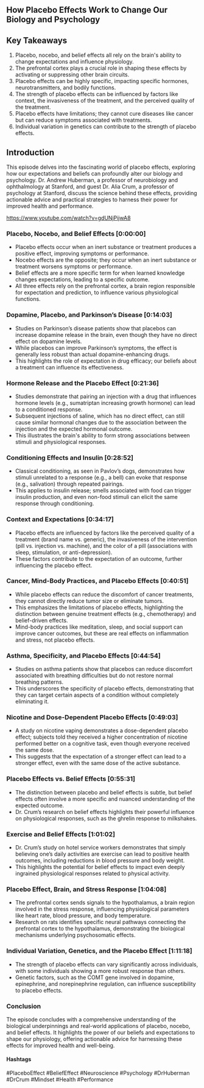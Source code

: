 ## How Placebo Effects Work to Change Our Biology and Psychology

## Key Takeaways
1. Placebo, nocebo, and belief effects all rely on the brain's ability to change expectations and influence physiology.
2. The prefrontal cortex plays a crucial role in shaping these effects by activating or suppressing other brain circuits.
3. Placebo effects can be highly specific, impacting specific hormones, neurotransmitters, and bodily functions.
4. The strength of placebo effects can be influenced by factors like context, the invasiveness of the treatment, and the perceived quality of the treatment.
5. Placebo effects have limitations; they cannot cure diseases like cancer but can reduce symptoms associated with treatments.
6. Individual variation in genetics can contribute to the strength of placebo effects.

## Introduction

This episode delves into the fascinating world of placebo effects, exploring how our expectations and beliefs can profoundly alter our biology and psychology.  Dr. Andrew Huberman, a professor of neurobiology and ophthalmology at Stanford, and guest Dr. Alia Crum, a professor of psychology at Stanford, discuss the science behind these effects, providing actionable advice and practical strategies to harness their power for improved health and performance.

https://www.youtube.com/watch?v=gdUNjPijwA8

### Placebo, Nocebo, and Belief Effects [0:00:00]

- Placebo effects occur when an inert substance or treatment produces a positive effect, improving symptoms or performance.
- Nocebo effects are the opposite; they occur when an inert substance or treatment worsens symptoms or performance.
- Belief effects are a more specific term for when learned knowledge changes expectations, leading to a specific outcome.
- All three effects rely on the prefrontal cortex, a brain region responsible for expectation and prediction, to influence various physiological functions.

### Dopamine, Placebo, and Parkinson’s Disease [0:14:03]

- Studies on Parkinson’s disease patients show that placebos can increase dopamine release in the brain, even though they have no direct effect on dopamine levels.
- While placebos can improve Parkinson’s symptoms, the effect is generally less robust than actual dopamine-enhancing drugs.
- This highlights the role of expectation in drug efficacy; our beliefs about a treatment can influence its effectiveness.

### Hormone Release and the Placebo Effect [0:21:36]

- Studies demonstrate that pairing an injection with a drug that influences hormone levels (e.g., sumatriptan increasing growth hormone) can lead to a conditioned response.
- Subsequent injections of saline, which has no direct effect, can still cause similar hormonal changes due to the association between the injection and the expected hormonal outcome.
- This illustrates the brain's ability to form strong associations between stimuli and physiological responses.

### Conditioning Effects and Insulin [0:28:52]

- Classical conditioning, as seen in Pavlov’s dogs, demonstrates how stimuli unrelated to a response (e.g., a bell) can evoke that response (e.g., salivation) through repeated pairings.
- This applies to insulin release; smells associated with food can trigger insulin production, and even non-food stimuli can elicit the same response through conditioning.

### Context and Expectations [0:34:17]

- Placebo effects are influenced by factors like the perceived quality of a treatment (brand name vs. generic), the invasiveness of the intervention (pill vs. injection vs. machine), and the color of a pill (associations with sleep, stimulation, or anti-depression).
- These factors contribute to the expectation of an outcome, further influencing the placebo effect.

### Cancer, Mind-Body Practices, and Placebo Effects [0:40:51]

- While placebo effects can reduce the discomfort of cancer treatments, they cannot directly reduce tumor size or eliminate tumors.
- This emphasizes the limitations of placebo effects, highlighting the distinction between genuine treatment effects (e.g., chemotherapy) and belief-driven effects.
- Mind-body practices like meditation, sleep, and social support can improve cancer outcomes, but these are real effects on inflammation and stress, not placebo effects.

### Asthma, Specificity, and Placebo Effects [0:44:54]

- Studies on asthma patients show that placebos can reduce discomfort associated with breathing difficulties but do not restore normal breathing patterns.
- This underscores the specificity of placebo effects, demonstrating that they can target certain aspects of a condition without completely eliminating it.

### Nicotine and Dose-Dependent Placebo Effects [0:49:03]

- A study on nicotine vaping demonstrates a dose-dependent placebo effect; subjects told they received a higher concentration of nicotine performed better on a cognitive task, even though everyone received the same dose.
- This suggests that the expectation of a stronger effect can lead to a stronger effect, even with the same dose of the active substance.

### Placebo Effects vs. Belief Effects [0:55:31]

- The distinction between placebo and belief effects is subtle, but belief effects often involve a more specific and nuanced understanding of the expected outcome.
- Dr. Crum’s research on belief effects highlights their powerful influence on physiological responses, such as the ghrelin response to milkshakes.

### Exercise and Belief Effects [1:01:02]

- Dr. Crum’s study on hotel service workers demonstrates that simply believing one’s daily activities are exercise can lead to positive health outcomes, including reductions in blood pressure and body weight.
- This highlights the potential for belief effects to impact even deeply ingrained physiological responses related to physical activity.

### Placebo Effect, Brain, and Stress Response [1:04:08]

- The prefrontal cortex sends signals to the hypothalamus, a brain region involved in the stress response, influencing physiological parameters like heart rate, blood pressure, and body temperature.
- Research on rats identifies specific neural pathways connecting the prefrontal cortex to the hypothalamus, demonstrating the biological mechanisms underlying psychosomatic effects.

### Individual Variation, Genetics, and the Placebo Effect [1:11:18]

- The strength of placebo effects can vary significantly across individuals, with some individuals showing a more robust response than others.
- Genetic factors, such as the COMT gene involved in dopamine, epinephrine, and norepinephrine regulation, can influence susceptibility to placebo effects.

###  Conclusion

The episode concludes with a comprehensive understanding of the biological underpinnings and real-world applications of placebo, nocebo, and belief effects. It highlights the power of our beliefs and expectations to shape our physiology, offering actionable advice for harnessing these effects for improved health and well-being.

#### Hashtags  
#PlaceboEffect #BeliefEffect #Neuroscience #Psychology #DrHuberman #DrCrum #Mindset #Health #Performance 
